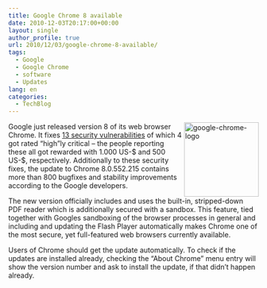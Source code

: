 ```yaml
---
title: Google Chrome 8 available
date: 2010-12-03T20:17:00+00:00
layout: single
author_profile: true
url: 2010/12/03/google-chrome-8-available/
tags:
  - Google
  - Google Chrome
  - software
  - Updates
lang: en
categories: 
  - TechBlog
---
```

[<img title="google-chrome-logo" border="0" alt="google-chrome-logo" align="right" src="http://lh4.ggpht.com/_vaUVXcmC3OI/TPlJPuhEGkI/AAAAAAAADUs/PAUcA-KOyio/google-chrome-logo_thumb%5B1%5D.png?imgmax=800" width="150" height="150" />](http://lh4.ggpht.com/_vaUVXcmC3OI/TPlJNYkJeKI/AAAAAAAADUo/urvEeWHvNIo/s1600-h/google-chrome-logo%5B3%5D.png)Google just released version 8 of its web browser Chrome. It fixes [13 security vulnerabilities](http://googlechromereleases.blogspot.com/2010/12/stable-beta-channel-updates.html) of which 4 got rated “high”ly critical – the people reporting these all got rewarded with 1.000 US-$ and 500 US-$, respectively. Additionally to these security fixes, the update to Chrome 8.0.552.215 contains more than 800 bugfixes and stability improvements according to the Google developers.

The new version officially includes and uses the built-in, stripped-down PDF reader which is additionally secured with a sandbox. This feature, tied together with Googles sandboxing of the browser processes in general and including and updating the Flash Player automatically makes Chrome one of the most secure, yet full-featured web browsers currently available.

Users of Chrome should get the update automatically. To check if the updates are installed already, checking the “About Chrome” menu entry will show the version number and ask to install the update, if that didn’t happen already.